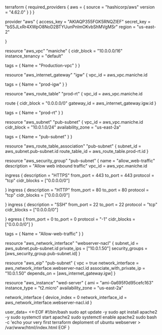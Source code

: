 terraform {
  required_providers {
    aws = {
      source  = "hashicorp/aws"
      version = "4.62.0"
    }
  }
}

provider "aws" {
  access_key = "AKIAQP355FGK5RNQZIEF"
  secret_key = "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"
  region     = "us-east-2"

}

resource "aws_vpc" "maniche" {
  cidr_block       = "10.0.0.0/16"
  instance_tenancy = "default"

  tags = {
    Name = "Production-vpc"
  }
}

resource "aws_internet_gateway" "igw" {
  vpc_id = aws_vpc.maniche.id

  tags = {
    Name = "prod-igw"
  }
}

resource "aws_route_table" "prod-rt" {
  vpc_id = aws_vpc.maniche.id

  route {
    cidr_block = "0.0.0.0/0"
    gateway_id = aws_internet_gateway.igw.id
  }

  

  tags = {
    Name = "prod-rt"
  }
}

resource "aws_subnet" "pub-subnet" {
  vpc_id     = aws_vpc.maniche.id
  cidr_block = "10.0.1.0/24"
  availability_zone = "us-east-2a"

  tags = {
    Name = "pub-subnet"
  }
}

resource "aws_route_table_association" "pub-subnet" {
  subnet_id      = aws_subnet.pub-subnet.id
  route_table_id = aws_route_table.prod-rt.id
}

resource "aws_security_group" "pub-subnet" {
  name        = "allow_web-traffic"
  description = "Allow web inbound traffic"
  vpc_id      = aws_vpc.maniche.id

  ingress {
    description      = "HTTPS"
    from_port        = 443
    to_port          = 443
    protocol         = "tcp"
    cidr_blocks      = ["0.0.0.0/0"]
    
  }
ingress {
    description      = "HTTP"
    from_port        = 80
    to_port          = 80
    protocol         = "tcp"
    cidr_blocks      = ["0.0.0.0/0"]
    
  }
  ingress {
    description      = "SSH"
    from_port        = 22
    to_port          = 22
    protocol         = "tcp"
    cidr_blocks      = ["0.0.0.0/0"]
    
  }
  egress {
    from_port        = 0
    to_port          = 0
    protocol         = "-1"
    cidr_blocks      = ["0.0.0.0/0"]
  }

  tags = {
    Name = "Allow-web-traffic"
  }
}

resource "aws_network_interface" "webserver-nacl" {
  subnet_id       = aws_subnet.pub-subnet.id
  private_ips     = ["10.0.1.50"]
  security_groups = [aws_security_group.pub-subnet.id]
}

resource "aws_eip" "pub-subnet" {
  vpc                       = true
  network_interface         = aws_network_interface.webserver-nacl.id
  associate_with_private_ip = "10.0.1.50"
  depends_on = [aws_internet_gateway.igw]
}

resource "aws_instance" "wed-server" {
  ami           = "ami-0a695f0d95cefc163" 
  instance_type = "t2.micro"
  availability_zone = "us-east-2a"

  network_interface {
    device_index         = 0
    network_interface_id = aws_network_interface.webserver-nacl.id
  }

  user_data= <<-EOF
  #!/bin/bash
  sudo apt update -y
  sudo apt install apache2 -y
  sudo systemctl start apache2
  sudo systemctl enable apache2
  sudo bash -c 'echo your very first terraform deploment of ubuntu webserver >
  /var/www/html/index.html
  EOF
}





 






